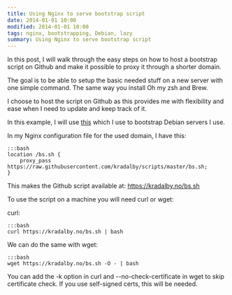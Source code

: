 ```yaml
---
title: Using Nginx to serve bootstrap script
date: 2014-01-01 10:00
modified: 2014-01-01 10:00
tags: nginx, bootstrapping, Debian, lazy
summary: Using Nginx to serve bootstrap script
---
```


In this post, I will walk through the easy steps on how to host a bootstrap script on Github and make it possible to proxy it through a shorter domain.

The goal is to be able to setup the basic needed stuff on a new server with one simple command. The same way you install Oh my zsh and Brew.

I choose to host the script on Github as this provides me with flexibility and ease when I need to update and keep track of it.

In this example, I will use [this](https://raw.githubusercontent.com/kradalby/scripts/master/bs.sh) which I use to bootstrap Debian servers I use.

In my Nginx configuration file for the used domain, I have this:

    :::bash
    location /bs.sh {
        proxy_pass https://raw.githubusercontent.com/kradalby/scripts/master/bs.sh;
    }

This makes the Github script available at: https://kradalby.no/bs.sh

To use the script on a machine you will need curl or wget:

curl:

    :::bash
    curl https://kradalby.no/bs.sh | bash

We can do the same with wget:

    :::bash
    wget https://kradalby.no/bs.sh -O - | bash

You can add the -k option in curl and --no-check-certificate in wget to skip certificate check. If you use self-signed certs, this will be needed.

